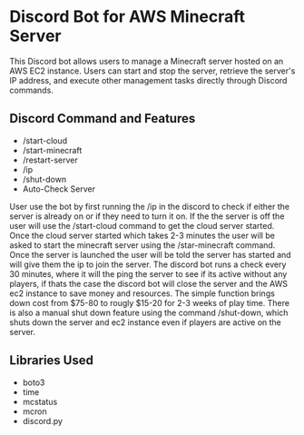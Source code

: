 
# Discord Bot for AWS Minecraft Server 

This Discord bot allows users to manage a Minecraft server hosted on an AWS EC2 instance. Users can start and stop the server, retrieve the server's IP address, and execute other management tasks directly through Discord commands. 


## Discord Command and Features

- /start-cloud 
- /start-minecraft
- /restart-server
- /ip
- /shut-down
- Auto-Check Server

User use the bot by first running the /ip in the discord to check if either the server is already on or if they need to turn it on. If the the server is off the user will use the
/start-cloud command to get the cloud server started. Once the cloud server started which takes 2-3 minutes the user will be asked to start the minecraft server using the 
/star-minecraft command. Once the server is launched the user will be told the server has started and will give them the ip to join the server. 
The discord bot runs a check every 30 minutes, where it will the ping the server to see if its active without any players, if thats the case the discord bot will close the server and the AWS ec2 instance to save money and resources. The simple function brings down cost from $75-80 to rougly $15-20 for 2-3 weeks of play time. There is also a manual shut down feature using the command /shut-down, which shuts down the server and ec2 instance even if players are active on the server. 


## Libraries Used 

- boto3
- time
- mcstatus
- mcron
- discord.py


